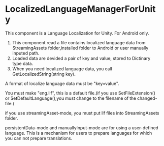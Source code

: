 # LocalizedLanguageManagerForUnity
This component is a Language Localization for Unity.
For Android only.

1. This component read a file contains localized language data from StreamingAssets folder,installed folder to Android or user manually inputed path.
2. Loaded data are devided a pair of key and value, stored to Dictinary type data.
3. When you need localized language data, you call GetLocalizedString(string key).

A format of localize language data must be "key=value".

You must make "eng.llf", this is a default file.(if you use SetFileExtension() or SetDefaultLanguage(),you must change to the filename of the changed-file.)

if you use streamingAsset-mode, you must put llf files into StreamingAssets folder. 

persistentData-mode and manuallyInput-mode are for using a user-defined language.
This is a mechanism for users to prepare languages for which you can not prepare translations.
